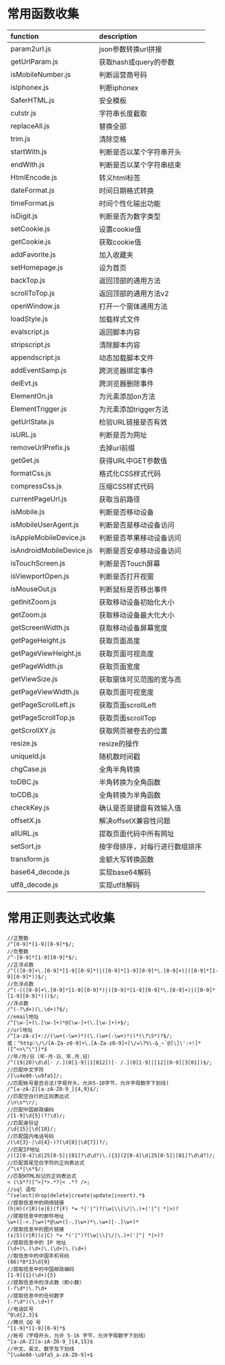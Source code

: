 # 常用函数收集

| function                      | description                             |
|:----------------------------- |:----------------------------------------|
| param2url.js                  | json参数转换url拼接
| getUrlParam.js                | 获取hash或query的参数
| isMobileNumber.js             | 判断运营商号码
| isIphonex.js                  | 判断iphonex
| SaferHTML.js                  | 安全模板
| cutstr.js                     | 字符串长度截取    |
| replaceAll.js                 | 替换全部      |
| trim.js                       | 清除空格      |
| startWith.js                  | 判断是否以某个字符串开头      |
| endWith.js                    | 判断是否以某个字符串结束      |
| HtmlEncode.js                 | 转义html标签      |
| dateFormat.js                 | 时间日期格式转换      |
| timeFormat.js                 | 时间个性化输出功能      |
| isDigit.js                    | 判断是否为数字类型      |
| setCookie.js                  | 设置cookie值      |
| getCookie.js                  | 获取cookie值      |
| addFavorite.js                | 加入收藏夹      |
| setHomepage.js                | 设为首页      |
| backTop.js                    | 返回顶部的通用方法      |
| scrollToTop.js                | 返回顶部的通用方法v2      |
| openWindow.js                 | 打开一个窗体通用方法      |
| loadStyle.js                  | 加载样式文件      |
| evalscript.js                 | 返回脚本内容      |
| stripscript.js                | 清除脚本内容      |
| appendscript.js               | 动态加载脚本文件      |
| addEventSamp.js               | 跨浏览器绑定事件      |
| delEvt.js                     | 跨浏览器删除事件      |
| ElementOn.js                  | 为元素添加on方法      |
| ElementTrigger.js             | 为元素添加trigger方法      |
| getUrlState.js                | 检验URL链接是否有效      |
| isURL.js                      | 判断是否为网址      |
| removeUrlPrefix.js            | 去掉url前缀      |
| getGet.js                     | 获得URL中GET参数值      |
| formatCss.js                  | 格式化CSS样式代码      |
| compressCss.js                | 压缩CSS样式代码      |
| currentPageUrl.js             | 获取当前路径      |
| isMobile.js                   | 判断是否移动设备      |
| isMobileUserAgent.js          | 判断是否是移动设备访问      |
| isAppleMobileDevice.js        | 判断是否苹果移动设备访问      |
| isAndroidMobileDevice.js      | 判断是否安卓移动设备访问      |
| isTouchScreen.js              | 判断是否Touch屏幕      |
| isViewportOpen.js             | 判断是否打开视窗      |
| isMouseOut.js                 | 判断鼠标是否移出事件      |
| getInitZoom.js                | 获取移动设备初始化大小      |
| getZoom.js                    | 获取移动设备最大化大小      |
| getScreenWidth.js             | 获取移动设备屏幕宽度      |
| getPageHeight.js              | 获取页面高度      |
| getPageViewHeight.js          | 获取页面可视高度      |
| getPageWidth.js               | 获取页面宽度      |
| getViewSize.js                | 获取窗体可见范围的宽与高      |
| getPageViewWidth.js           | 获取页面可视宽度      |
| getPageScrollLeft.js          | 获取页面scrollLeft      |
| getPageScrollTop.js           | 获取页面scrollTop      |
| getScrollXY.js                | 获取网页被卷去的位置      |
| resize.js                     | resize的操作      |
| uniqueId.js                   | 随机数时间戳      |
| chgCase.js                    | 全角半角转换      |
| toDBC.js                      | 半角转换为全角函数      |
| toCDB.js                      | 全角转换为半角函数      |
| checkKey.js                   | 确认是否是键盘有效输入值      |
| offsetX.js                    | 解决offsetX兼容性问题      |
| allURL.js                     | 提取页面代码中所有网址      |
| setSort.js                    | 按字母排序，对每行进行数组排序      |
| transform.js                  | 金额大写转换函数      |
| base64_decode.js              | 实现base64解码      |
| utf8_decode.js                | 实现utf8解码      |

# 常用正则表达式收集

```
//正整数
/^[0-9]*[1-9][0-9]*$/;
//负整数
/^-[0-9]*[1-9][0-9]*$/;
//正浮点数
/^(([0-9]+\.[0-9]*[1-9][0-9]*)|([0-9]*[1-9][0-9]*\.[0-9]+)|([0-9]*[1-9][0-9]*))$/;   
//负浮点数
/^(-(([0-9]+\.[0-9]*[1-9][0-9]*)|([0-9]*[1-9][0-9]*\.[0-9]+)|([0-9]*[1-9][0-9]*)))$/;  
//浮点数
/^(-?\d+)(\.\d+)?$/;
//email地址
/^[\w-]+(\.[\w-]+)*@[\w-]+(\.[\w-]+)+$/;
//url地址
/^[a-zA-z]+://(\w+(-\w+)*)(\.(\w+(-\w+)*))*(\?\S*)?$/;
或：^http:\/\/[A-Za-z0-9]+\.[A-Za-z0-9]+[\/=\?%\-&_~`@[\]\':+!]*([^<>\"\"])*$ 
//年/月/日（年-月-日、年.月.日）
/^(19|20)\d\d[- /.](0[1-9]|1[012])[- /.](0[1-9]|[12][0-9]|3[01])$/;
//匹配中文字符
/[\u4e00-\u9fa5]/;
//匹配帐号是否合法(字母开头，允许5-10字节，允许字母数字下划线)
/^[a-zA-Z][a-zA-Z0-9_]{4,9}$/;
//匹配空白行的正则表达式
/\n\s*\r/;
//匹配中国邮政编码
/[1-9]\d{5}(?!\d)/;
//匹配身份证
/\d{15}|\d{18}/;
//匹配国内电话号码
/(\d{3}-|\d{4}-)?(\d{8}|\d{7})?/;
//匹配IP地址
/((2[0-4]\d|25[0-5]|[01]?\d\d?)\.){3}(2[0-4]\d|25[0-5]|[01]?\d\d?)/;
//匹配首尾空白字符的正则表达式
/^\s*|\s*$/;
//匹配HTML标记的正则表达式
< (\S*?)[^>]*>.*?|< .*? />;
//sql 语句
^(select|drop|delete|create|update|insert).*$
//提取信息中的网络链接
(h|H)(r|R)(e|E)(f|F) *= *('|")?(\w|\\|\/|\.)+('|"| *|>)? 
//提取信息中的邮件地址
\w+([-+.]\w+)*@\w+([-.]\w+)*\.\w+([-.]\w+)* 
//提取信息中的图片链接
(s|S)(r|R)(c|C) *= *('|")?(\w|\\|\/|\.)+('|"| *|>)? 
//提取信息中的 IP 地址
(\d+)\.(\d+)\.(\d+)\.(\d+)
//取信息中的中国手机号码
(86)*0*13\d{9} 
//提取信息中的中国邮政编码
[1-9]{1}(\d+){5} 
//提取信息中的浮点数（即小数）
(-?\d*)\.?\d+ 
//提取信息中的任何数字
(-?\d*)(\.\d+)?
//电话区号
^0\d{2,3}$
//腾讯 QQ 号
^[1-9]*[1-9][0-9]*$ 
//帐号（字母开头，允许 5-16 字节，允许字母数字下划线）
^[a-zA-Z][a-zA-Z0-9_]{4,15}$ 
//中文、英文、数字及下划线
^[\u4e00-\u9fa5_a-zA-Z0-9]+$
```
